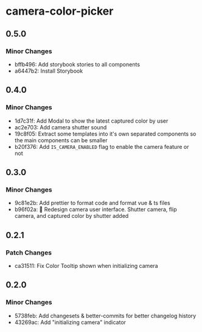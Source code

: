 # camera-color-picker

## 0.5.0

### Minor Changes

- bffb496: Add storybook stories to all components
- a6447b2: Install Storybook

## 0.4.0

### Minor Changes

- 1d7c31f: Add Modal to show the latest captured color by user
- ac2e703: Add camera shutter sound
- 19c8f05: Extract some templates into it's own separated components so the main components can be smaller
- b20f376: Add `IS_CAMERA_ENABLED` flag to enable the camera feature or not

## 0.3.0

### Minor Changes

- 9c81e2b: Add prettier to format code and format vue & ts files
- b96f02a: 🎨 Redesign camera user interface. Shutter camera, flip camera, and captured color by shutter added

## 0.2.1

### Patch Changes

- ca31511: Fix Color Tooltip shown when initializing camera

## 0.2.0

### Minor Changes

- 5738feb: Add changesets & better-commits for better changelog history
- 43269ac: Add "initializing camera" indicator
